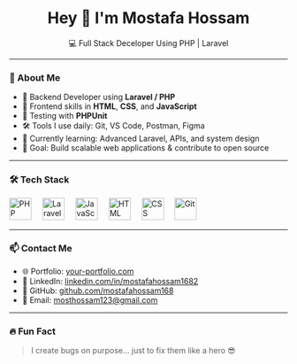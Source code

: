 <h1 align="center">Hey 👋 I'm Mostafa Hossam</h1>

<p align="center">
  💻 Full Stack Deceloper Using PHP | Laravel
</p>

---

### 🧠 About Me

- 🐘 Backend Developer using **Laravel / PHP**
- 🎨 Frontend skills in **HTML**, **CSS**, and **JavaScript**
- 🧪 Testing with **PHPUnit**
- 🛠️ Tools I use daily: Git, VS Code, Postman, Figma
- 🌱 Currently learning: Advanced Laravel, APIs, and system design
- 🎯 Goal: Build scalable web applications & contribute to open source

---

### 🛠️ Tech Stack

<div align="left">
  <img src="https://cdn.jsdelivr.net/gh/devicons/devicon/icons/php/php-original.svg" height="40" alt="PHP" />
  <img width="12" />
  <img src="https://cdn.jsdelivr.net/gh/devicons/devicon/icons/laravel/laravel-plain.svg" height="40" alt="Laravel" />
  <img width="12" />
  <img src="https://cdn.jsdelivr.net/gh/devicons/devicon/icons/javascript/javascript-original.svg" height="40" alt="JavaScript" />
  <img width="12" />
  <img src="https://cdn.jsdelivr.net/gh/devicons/devicon/icons/html5/html5-original.svg" height="40" alt="HTML" />
  <img width="12" />
  <img src="https://cdn.jsdelivr.net/gh/devicons/devicon/icons/css3/css3-original.svg" height="40" alt="CSS" />
  <img width="12" />
  <img src="https://cdn.jsdelivr.net/gh/devicons/devicon/icons/git/git-original.svg" height="40" alt="Git" />
</div>

---

### 📫 Contact Me

- 🌐 Portfolio: [your-portfolio.com](https://your-portfolio.com)  
- 💼 LinkedIn: [linkedin.com/in/mostafahossam1682](https://linkedin.com/in/mostafahossam1682)  
- 🐙 GitHub: [github.com/mostafahossam168](https://github.com/mostafahossam168)  
- 📩 Email: mosthossam123@gmail.com

---

### 🔥 Fun Fact

> I create bugs on purpose... just to fix them like a hero 😎
